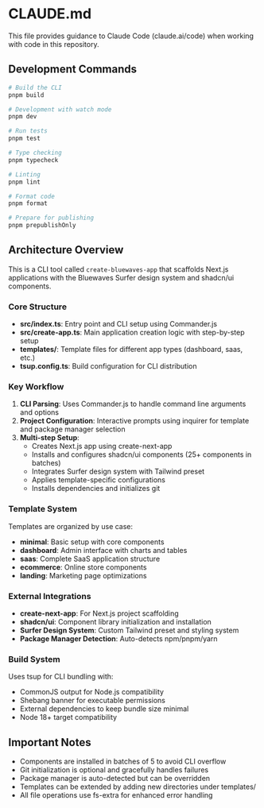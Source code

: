 # CLAUDE.md

This file provides guidance to Claude Code (claude.ai/code) when working with code in this repository.

## Development Commands

```bash
# Build the CLI
pnpm build

# Development with watch mode
pnpm dev

# Run tests
pnpm test

# Type checking
pnpm typecheck

# Linting
pnpm lint

# Format code
pnpm format

# Prepare for publishing
pnpm prepublishOnly
```

## Architecture Overview

This is a CLI tool called `create-bluewaves-app` that scaffolds Next.js applications with the Bluewaves Surfer design system and shadcn/ui components.

### Core Structure

- **src/index.ts**: Entry point and CLI setup using Commander.js
- **src/create-app.ts**: Main application creation logic with step-by-step setup
- **templates/**: Template files for different app types (dashboard, saas, etc.)
- **tsup.config.ts**: Build configuration for CLI distribution

### Key Workflow

1. **CLI Parsing**: Uses Commander.js to handle command line arguments and options
2. **Project Configuration**: Interactive prompts using inquirer for template and package manager selection
3. **Multi-step Setup**:
   - Creates Next.js app using create-next-app
   - Installs and configures shadcn/ui components (25+ components in batches)
   - Integrates Surfer design system with Tailwind preset
   - Applies template-specific configurations
   - Installs dependencies and initializes git

### Template System

Templates are organized by use case:
- **minimal**: Basic setup with core components
- **dashboard**: Admin interface with charts and tables
- **saas**: Complete SaaS application structure
- **ecommerce**: Online store components
- **landing**: Marketing page optimizations

### External Integrations

- **create-next-app**: For Next.js project scaffolding
- **shadcn/ui**: Component library initialization and installation
- **Surfer Design System**: Custom Tailwind preset and styling system
- **Package Manager Detection**: Auto-detects npm/pnpm/yarn

### Build System

Uses tsup for CLI bundling with:
- CommonJS output for Node.js compatibility
- Shebang banner for executable permissions
- External dependencies to keep bundle size minimal
- Node 18+ target compatibility

## Important Notes

- Components are installed in batches of 5 to avoid CLI overflow
- Git initialization is optional and gracefully handles failures
- Package manager is auto-detected but can be overridden
- Templates can be extended by adding new directories under templates/
- All file operations use fs-extra for enhanced error handling